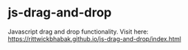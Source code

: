 # js-drag-and-drop
Javascript drag and drop functionality.
Visit here: https://rittwickbhabak.github.io/js-drag-and-drop/index.html
